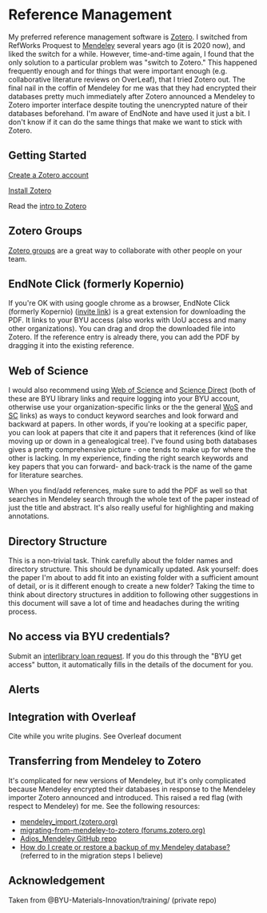 # Reference Management
My preferred reference management software is [Zotero](https://www.zotero.org). I switched from RefWorks Proquest to [Mendeley](https://www.mendeley.com) several years ago (it is 2020 now), and liked the switch for a while. However, time-and-time again, I found that the only solution to a particular problem was "switch to Zotero." This happened frequently enough and for things that were important enough (e.g. collaborative literature reviews on OverLeaf), that I tried Zotero out. The final nail in the coffin of Mendeley for me was that they had encrypted their databases pretty much immediately after Zotero announced a Mendeley to Zotero importer interface despite touting the unencrypted nature of their databases beforehand. I'm aware of EndNote and have used it just a bit. I don't know if it can do the same things that make we want to stick with Zotero.

## Getting Started
[Create a Zotero account](https://www.zotero.org/user/register/)

[Install Zotero](https://www.zotero.org/support/installation)

Read the [intro to Zotero](https://www.zotero.org/support/quick_start_guide)

## Zotero Groups
[Zotero groups](https://www.zotero.org/groups) are a great way to collaborate with other people on your team.

## EndNote Click (formerly Kopernio)
If you're OK with using google chrome as a browser, EndNote Click (formerly Kopernio) ([invite link](https://kopernio.com/invite/a71891820)) is a great extension for downloading the PDF. It links to your BYU access (also works with UoU access and many other organizations). You can drag and drop the downloaded file into Zotero. If the reference entry is already there, you can add the PDF by dragging it into the existing reference.

## Web of Science
I would also recommend using [Web of Science](https://dbs.lib.byu.edu/web-science-isi) and [Science Direct](https://dbs.lib.byu.edu/elsevier) (both of these are BYU library links and require logging into your BYU account, otherwise use your organization-specific links or the the general [WoS](https://www.webofknowledge.com) and [SC](https://www.sciencedirect.com) links) as ways to conduct keyword searches and look forward and backward at papers. In other words, if you're looking at a specific paper, you can look at papers that cite it and papers that it references (kind of like moving up or down in a genealogical tree). I've found using both databases gives a pretty comprehensive picture - one tends to make up for where the other is lacking. In my experience, finding the right search keywords and key papers that you can forward- and back-track is the name of the game for literature searches.

When you find/add references, make sure to add the PDF as well so that searches in Mendeley search through the whole text of the paper instead of just the title and abstract. It's also really useful for highlighting and making annotations.

## Directory Structure
This is a non-trivial task. Think carefully about the folder names and directory structure. This should be dynamically updated. Ask yourself: does the paper I'm about to add fit into an existing folder with a sufficient amount of detail, or is it different enough to create a new folder? Taking the time to think about directory structures in addition to following other suggestions in this document will save a lot of time and headaches during the writing process.
<!-- See
* [Mendeley - Organizing Documents](https://www.mendeley.com/guides/desktop/03-organizing-documents)
* [Other organization tips](https://blog.mendeley.com/2011/08/11/organization-without-aggravation-quick-tips-for-managing-your-research-library) -->

## No access via BYU credentials?
Submit an [interlibrary loan request](https://illiad.lib.byu.edu/ILLiad/). If you do this through the "BYU get access" button, it automatically fills in the details of the document for you.

## Alerts

## Integration with Overleaf
Cite while you write plugins. See Overleaf document

## Transferring from Mendeley to Zotero
It's complicated for new versions of Mendeley, but it's only complicated because Mendeley encrypted their databases in response to the Mendeley importer Zotero announced and introduced. This raised a red flag (with respect to Mendeley) for me.
See the following resources:
* [mendeley_import (zotero.org)](https://www.zotero.org/support/kb/mendeley_import)
* [migrating-from-mendeley-to-zotero (forums.zotero.org)](https://forums.zotero.org/discussion/32500/migrating-from-mendeley-to-zotero)
* [Adios_Mendeley GitHub repo](https://github.com/rdiaz02/Adios_Mendeley)
* [How do I create or restore a backup of my Mendeley database?](https://service.elsevier.com/app/answers/detail/a_id/18153/) (referred to in the migration steps I believe)

## Acknowledgement
Taken from @BYU-Materials-Innovation/training/ (private repo)
